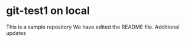 # git-test1 on local
This is a sample repository
We have edited the README file.
Additional updates
